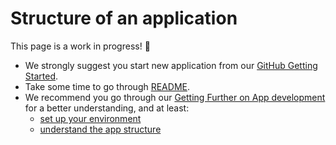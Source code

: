 # Structure of an application

This page is a work in progress! 🚧

* We strongly suggest you start new application from our [GitHub Getting Started](https://github.com/forepaas/getting-started). 
* Take some time to go through [README](https://github.com/forepaas/getting-started/blob/release/init/README.md).
* We recommend you go through our [Getting Further on App development](/jp/getting-further/app-dev/index) for a better understanding, and at least:
  * [set up your environment](/jp/getting-further/app-dev/build)
  * [understand the app structure](/jp/getting-further/app-dev/config)

